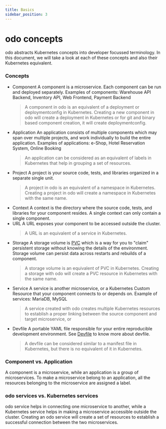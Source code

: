 ```yaml
---
title: Basics
sidebar_position: 3
---
```

# odo concepts

odo abstracts Kubernetes concepts into developer focussed terminology. In this document, we will take a look at each of these concepts and also their Kubernetes equivalent.

### Concepts

* Component
  A component is a microservice. Each component can be run and deployed separately. Examples of components: Warehouse API Backend, Inventory API, Web Frontend, Payment Backend
  > A component in odo is an equivalent of a deployment or deploymentconfig in Kubernetes. Creating a new component in odo will create a deployment in Kubernetes or for git and binary based component creation, it will create deploymentconfig.
* Application
  An application consists of multiple components which may span over multiple projects, and work individually to build the entire application. Examples of applications: e-Shop, Hotel Reservation System, Online Booking
  > An application can be considered as an equivalent of labels in Kubernetes that help in grouping a set of resources.
* Project
  A project is your source code, tests, and libraries organized in a separate single unit.
  > A project in odo is an equivalent of a namespace in Kubernetes. Creating a project in odo will create a namespace in Kubernetes with the same name.
* Context
  A context is the directory where the source code, tests, and libraries for your component resides. A single context can only contain a single component.
* URL
  A URL exposes your component to be accessed outside the cluster.
  > A URL is an equivalent of a service in Kubernetes.
* Storage
  A storage volume is [PVC](https://kubernetes.io/docs/concepts/storage/volumes/#persistentvolumeclaim) which is a way for you to "claim" persistent storage without knowing the details of the environment. Storage volume can persist data across restarts and rebuilds of a component.
  > A storage volume is an equivalent of PVC in Kubernetes. Creating a storage with odo will create a PVC resource in Kubernetes with the same name.
* Service
  A service is another microservice, or a Kubernetes Custom Resource that your component connects to or depends on. Example of services: MariaDB, MySQL
  > A service created with odo creates multiple Kubernetes resources to establish a proper linking between the source component and target microservice, or 
* Devfile
  A portable YAML file responsible for your entire reproducible development environment. See [Devfile](../architecture/devfile.md) to know more about devfile.
  > A devfile can be considered similar to a manifest file in Kubernetes, but there is no equivalent of it in Kubernetes.
  

### Component vs. Application
A component is a microservice, while an application is a group of microservices. To make a microservice belong to an application, all the resources belonging to the microservice are assigned a label.

### odo services vs. Kubernetes services
odo service helps in connecting one microservice to another, while a Kubernetes service helps in making a microservice accessible outside the cluster.
Creating an odo service will create a set of resources to establish a successful connection between the two microservices.